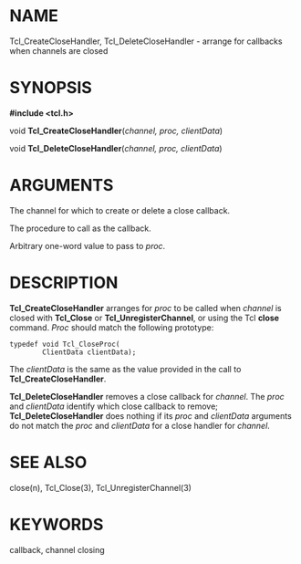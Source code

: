 # NAME

Tcl_CreateCloseHandler, Tcl_DeleteCloseHandler - arrange for callbacks
when channels are closed

# SYNOPSIS

**#include \<tcl.h\>**

void **Tcl_CreateCloseHandler**(*channel, proc, clientData*)

void **Tcl_DeleteCloseHandler**(*channel, proc, clientData*)

# ARGUMENTS

The channel for which to create or delete a close callback.

The procedure to call as the callback.

Arbitrary one-word value to pass to *proc*.

# DESCRIPTION

**Tcl_CreateCloseHandler** arranges for *proc* to be called when
*channel* is closed with **Tcl_Close** or **Tcl_UnregisterChannel**, or
using the Tcl **close** command. *Proc* should match the following
prototype:

    typedef void Tcl_CloseProc(
            ClientData clientData);

The *clientData* is the same as the value provided in the call to
**Tcl_CreateCloseHandler**.

**Tcl_DeleteCloseHandler** removes a close callback for *channel*. The
*proc* and *clientData* identify which close callback to remove;
**Tcl_DeleteCloseHandler** does nothing if its *proc* and *clientData*
arguments do not match the *proc* and *clientData* for a close handler
for *channel*.

# SEE ALSO

close(n), Tcl_Close(3), Tcl_UnregisterChannel(3)

# KEYWORDS

callback, channel closing
